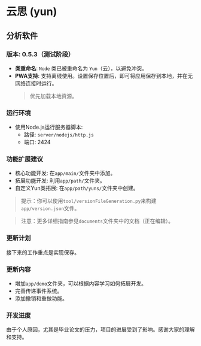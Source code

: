 # 云思 (yun)
## 分析软件

### 版本: 0.5.3（测试阶段）

- **类重命名**: `Node` 类已被重命名为 `Yun`（云），以避免冲突。
- **PWA支持**: 支持离线使用。设置保存位置后，即可将应用保存到本地，并在无网络连接时运行。
    > 优先加载本地资源。
    
### 运行环境

- 使用Node.js运行服务器脚本:
    - 路径: `server/nodejs/http.js`
    - 端口: 2424

### 功能扩展建议

- 核心功能开发: 在`app/main/`文件夹中添加。
- 拓展功能开发: 利用`app/path/`文件夹。
- 自定义Yun类拓展: 在`app/path/yuns/`文件夹中创建。

> 提示：你可以使用`tool/versionFileGeneration.py`来构建`app/version.json`文件。

> 注意：更多详细指南参见`documents`文件夹中的文档（正在编辑）。

### 更新计划

接下来的工作重点是实现保存。

### 更新内容

- 增加`app/demo`文件夹，可以根据内容学习如何拓展开发。
- 完善传递事件系统。
- 添加撤销和重做功能。

### 开发进度

由于个人原因，尤其是毕业论文的压力，项目的进展受到了影响。感谢大家的理解和支持。